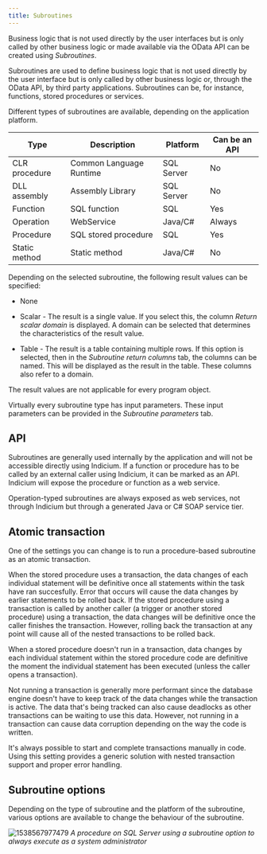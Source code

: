 ```yaml
---
title: Subroutines
---
```


Business logic that is not used directly by the user interfaces but is only called by other business logic or made available via the OData API can be created using *Subroutines*.

Subroutines are used to define business logic that is not used directly by the user interface but is only called by other business logic or, through the OData API, by third party applications. Subroutines can be, for instance, functions, stored procedures or services.

Different types of subroutines are available, depending on the application platform.

|Type|Description|Platform|Can be an API|
|--- |--- |--- |--- |
|CLR procedure|Common Language Runtime|SQL Server|No|
|DLL assembly|Assembly Library|SQL Server|No|
|Function|SQL function|SQL|Yes|
|Operation|WebService|Java/C#|Always|
|Procedure|SQL stored procedure|SQL|Yes|
|Static method|Static method|Java/C#|No|

Depending on the selected subroutine, the following result values can be specified:

- None

- Scalar - The result is a single value. If you select this, the column *Return scalar domain* is displayed. A domain can be selected that determines the characteristics of the result value.

- Table - The result is a table containing multiple rows. If this option is selected, then in the *Subroutine return columns* tab, the columns can be named. This will be displayed as the result in the table. These columns also refer to a domain.

The result values are not applicable for every program object.

Virtually every subroutine type has input parameters. These input parameters can be provided in the *Subroutine parameters* tab.

## API

Subroutines are generally used internally by the application and will not be accessible directly using Indicium. If a function or procedure has to be called by an external caller using Indicium, it can be marked as an API. Indicium will expose the procedure or function as a web service.

Operation-typed subroutines are always exposed as web services, not through Indicium but through a generated Java or C# SOAP service tier.

## Atomic transaction

One of the settings you can change is to run a procedure-based subroutine as an atomic transaction.

When the stored procedure uses a transaction, the data changes of each individual statement will be definitive once all statements within the task have ran succesfully. Error that occurs will cause the data changes by earlier statements to be rolled back. 
If the stored procedure using a transaction is called by another caller (a trigger or another stored procedure) using a transaction, the data changes will be definitive once the caller finishes the transaction. However, rolling back the transaction at any point will cause all of the nested transactions to be rolled back.

When a stored procedure doesn't run in a transaction, data changes by each individual statement within the stored procedure code are definitive the moment the individual statement has been executed (unless the caller opens a transaction).

Not running a transaction is generally more performant since the database engine doesn't have to keep track of the data changes while the transaction is active. The data that's being tracked can also cause deadlocks as other transactions can be waiting to use this data. However, not running in a transaction can cause data corruption depending on the way the code is written.

It's always possible to start and complete transactions manually in code. Using this setting provides a generic solution with nested transaction support and proper error handling.

## Subroutine options

Depending on the type of subroutine and the platform of the subroutine, various options are available to change the behaviour of the subroutine.

![1538567977479](assets/sf/subroutine_option.png)
*A procedure on SQL Server using a subroutine option to always execute as a system administrator*